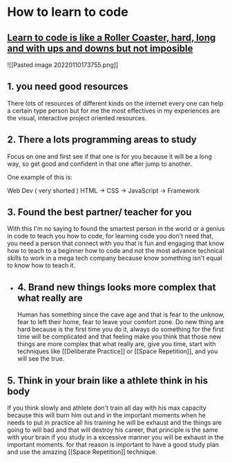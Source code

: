 # How to learn to code
## [Learn to code is like a Roller Coaster, hard, long and with ups and downs but not imposible](https://www.thinkful.com/blog/why-learning-to-code-is-so-damn-hard/) 
![[Pasted image 20220110173755.png]]
## 1. you need good resources
There lots of resources of different kinds on the internet every one can help a certain type person but for me the most effectives in my experiences are the visual, interactive project oriented resources.
## 2. There a lots programming areas to study
Focus on one and first see if that one is for you because it will be a long way, so get good and confident in that one after jump to another.

One example of this is:

Web Dev ( very shorted )
HTML -> CSS -> JavaScript -> Framework
## 3. Found the best partner/ teacher for you
With this I'm no saying to found the smartest person in the world or a genius in code to teach you how to code, for learning code you don't need that, you need a person that connect with you that is fun and engaging that know how to teach to a beginner how to code and not the most advance technical skills to work in a mega tech company because know something isn't equal to know how to teach it.
- ## 4. Brand new things looks more complex that what really are
  Human has something since the cave age and that is fear to the unknow, fear to left their home, fear to leave your comfort zone.
  Do new thing are hard because is the first time you do it, always do something for the first time will be complicated and that feeling make you think that those new things are more complex that what really are, give you time, start with techniques like [[Deliberate Practice]] or [[Space Repetition]], and you will see the true.
## 5. Think in your brain like a athlete think in his body
If you think slowly and athlete don't train all day with his max capacity because this will burn him out and in the important moments when he needs to put in practice all his training he will be exhaust and the things are going to will bad  and that will destroy his career, that principle is the same with your brain if you study in a excessive manner you will be exhaust in the important moments.
for that reason is important to have a good study plan and use the amazing [[Space Repetition]] technique.